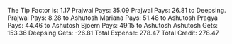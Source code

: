 The Tip Factor is:  1.17
Prajwal Pays:  35.09
Prajwal Pays: 26.81 to Deepsing.
Prajwal Pays:  8.28 to Ashutosh
Mariana Pays:  51.48  to Ashutosh
Pragya Pays:  44.46  to Ashutosh
Bjoern Pays:  49.15  to Ashutosh
Ashutosh Gets:  153.36
Deepsing Gets:  -26.81
Total Expense:  278.47
Total Credit:  278.47